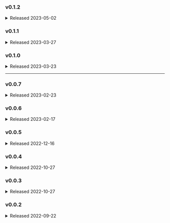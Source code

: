 ### v0.1.2
<details>
<summary>Released 2023-05-02</summary>

* bugfix: fix continued issues with environment variable expansion under Windows by changing from `os.path.expandvars()` to native Python `String.Template` implementation
* bugfix: change how earthmover loads `config.macros` from YAML to prevent issues with multi-line macros definitions

</details>

### v0.1.1
<details>
<summary>Released 2023-03-27</summary>

* bugfix: a single quote in the config YAML could prevent environment variable expansion from working since `os.path.expandvars()` [does not expand variables within single quotes](https://hg.python.org/cpython/file/v2.7.3/Lib/ntpath.py#l330) in Python under Windows

</details>

### v0.1.0
<details>
<summary>Released 2023-03-23</summary>

* feature: added parse-time Jinja templating to YAML configuration

> :warning: **Potentially breaking change:** if your config YAML contains `add_columns` or `modify_columns` operations *with Jinja expressions*, these will now be parsed at YAML load time. To preserve the Jinja for runtime parsing, wrap the expressions with `{%raw%}...{%endraw%}`. See [YAML parsing](./README.md#yaml-parsing) for further information.

* feature: removed dependency on matplotlib, which is only required if your YAML specified `config.show_graph: True`... now if you try to `show_graph` without matplotlib installed, you'll get an error prompting you to install matplotlib

</details>

<hr />

### v0.0.7
<details>
<summary>Released 2023-02-23</summary>

* feature: added `str_min()` and `str_max()` functions for `group by` operation
</details>

### v0.0.6
<details>
<summary>Released 2023-02-17</summary>

* feature: pass `__row_data__` dict into Jinja templates for easier dynamic column referencing
* bugfix: parameter / env var interpolation into YAML keys, not just values
* refactor error handling key assertion methods
* refactor YAML loader line number context handling
</details>

### v0.0.5
<details>
<summary>Released 2022-12-16</summary>

* trim nodes not connected to a destination from DAG
* ensure all source datatypes return a Dask dataframe
* update [optional source functionality](#optional-sources) to require `columns` list, and pass an empty dataframe through the DAG
</details>

### v0.0.4
<details>
<summary>Released 2022-10-27</summary>

* support running in Google Colab
</details>

### v0.0.3
<details>
<summary>Released 2022-10-27</summary>

* support for Python 3.7
</details>

### v0.0.2
<details>
<summary>Released 2022-09-22</summary>

* initial release
</details>
